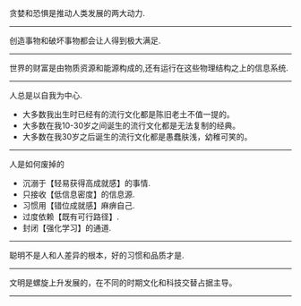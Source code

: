 贪婪和恐惧是推动人类发展的两大动力.
***
创造事物和破坏事物都会让人得到极大满足.
***
世界的财富是由物质资源和能源构成的,还有运行在这些物理结构之上的信息系统.
***
人总是以自我为中心.
* 大多数我出生时已经有的流行文化都是陈旧老土不值一提的。
* 大多数在我10-30岁之间诞生的流行文化都是无法复制的经典。
* 大多数在我30岁之后诞生的流行文化都是愚蠢肤浅，幼稚可笑的。
***
人是如何废掉的
  * 沉溺于【轻易获得高成就感】的事情.
  * 只接收【低信息密度】的信息源.
  * 习惯用【错位成就感】麻痹自己.
  * 过度依赖【既有可行路径】.
  * 封闭【强化学习】的通道.
***
聪明不是人和人差异的根本，好的习惯和品质才是.
***
文明是螺旋上升发展的，在不同的时期文化和科技交替占据主导。
***

